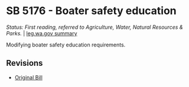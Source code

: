 # SB 5176 - Boater safety education
*Status: First reading, referred to Agriculture, Water, Natural Resources & Parks.* | [leg.wa.gov summary](https://app.leg.wa.gov/billsummary?BillNumber=5176&Year=2021)

Modifying boater safety education requirements.

## Revisions
* [Original Bill](1/)
